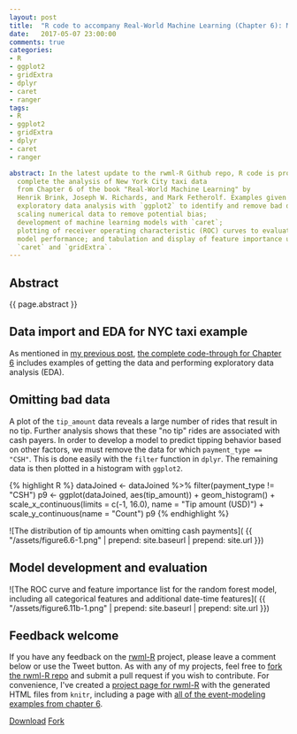 ```yaml
--- 
layout: post
title:  "R code to accompany Real-World Machine Learning (Chapter 6): Making Predictions" 
date:   2017-05-07 23:00:00
comments: true
categories: 
- R
- ggplot2
- gridExtra
- dplyr
- caret
- ranger
tags:
- R
- ggplot2
- gridExtra
- dplyr
- caret
- ranger

abstract: In the latest update to the rwml-R Github repo, R code is provided to 
  complete the analysis of New York City taxi data
  from Chapter 6 of the book "Real-World Machine Learning" by 
  Henrik Brink, Joseph W. Richards, and Mark Fetherolf. Examples given include 
  exploratory data analysis with `ggplot2` to identify and remove bad data; 
  scaling numerical data to remove potential bias; 
  development of machine learning models with `caret`; 
  plotting of receiver operating characteristic (ROC) curves to evaluate
  model performance; and tabulation and display of feature importance using 
  `caret` and `gridExtra`.
---
```


## Abstract

{{ page.abstract }}

## Data import and EDA for NYC taxi example

As mentioned in [my previous post][prevPost], 
[the complete code-through for Chapter 6][chap6] includes
examples of getting the data and performing exploratory data analysis (EDA).

## Omitting bad data

A plot of the `tip_amount` data reveals a large number of rides that 
result in no tip. Further analysis shows that these "no tip" rides are
associated with cash payers. In order to develop a model to predict 
tipping behavior based on other factors, we must remove the data for
which `payment_type == "CSH"`. This is done easily with the `filter`
function in `dplyr`. The remaining data is then plotted in a 
histogram with `ggplot2`. 

{% highlight R %}
dataJoined <- dataJoined %>%
  filter(payment_type != "CSH")
p9 <- ggplot(dataJoined, aes(tip_amount)) +
  geom_histogram() +
  scale_x_continuous(limits = c(-1, 16.0), name = "Tip amount (USD)") +
  scale_y_continuous(name = "Count")
p9
{% endhighlight %}

![The distribution of tip amounts when omitting cash payments](
{{ "/assets/figure6.6-1.png" | prepend: site.baseurl | prepend: site.url }}) 

## Model development and evaluation

![The ROC curve and feature importance list for the random forest model, including all categorical features and additional date-time features](
{{ "/assets/figure6.11b-1.png" | prepend: site.baseurl | prepend: site.url }}) 


## Feedback welcome 

If you have any feedback on the [rwml-R][rwml-R-gh] project, please
leave a comment below or use the Tweet button.
As with any of my projects, feel free to [fork the rwml-R repo][rwml-R-fork]
and submit a pull request if you wish to contribute.
For convenience, I've created a [project page for rwml-R][rwml-R] with 
the generated HTML files from `knitr`, including a page with 
[all of the event-modeling examples from chapter 6][chap6].

<a class="github-button" href="https://github.com/padamson/rwml-R/archive/master.zip" data-icon="octicon-cloud-download" data-style="mega" aria-label="Download padamson/rwml-R on GitHub">Download</a>
<a class="github-button" href="https://github.com/padamson/rwml-R/fork" data-icon="octicon-repo-forked" data-style="mega" data-count-href="/padamson/rwml-R/network" data-count-api="/repos/padamson/rwml-R#forks_count" data-count-aria-label="# forks on GitHub" aria-label="Fork padamson/rwml-R on GitHub">Fork</a>

[rwml-R-gh]:    https://github.com/padamson/rwml-R
[rwml-R]:       https://padamson.github.io/rwml-R/
[rwml-R-fork]:  https://github.com/padamson/rwml-R/fork
[chap6]:        https://padamson.github.io/rwml-R/Chapter6.html
[prevPost]:     https://padamson.github.io/r/ggplot2/dplyr/fread/2017/04/22/rwml-R-chapter-6-nyc-taxi-eda.html
